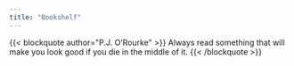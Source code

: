 ```yaml
---
title: "Bookshelf"
---
```


{{< blockquote author="P.J. O’Rourke" >}}
Always read something that will make you look good if you die in the middle of it.
{{< /blockquote >}}





